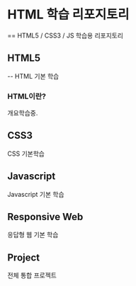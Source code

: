 # HTML 학습 리포지토리
==
HTML5 / CSS3 / JS 학습용 리포지토리

## HTML5
--
HTML 기본 학습

### HTML이란?
개요학습중.

## CSS3
CSS 기본학습

## Javascript
Javascript 기본 학습

## Responsive Web
응답형 웹 기본 학습

## Project
전체 통합 프로젝트
